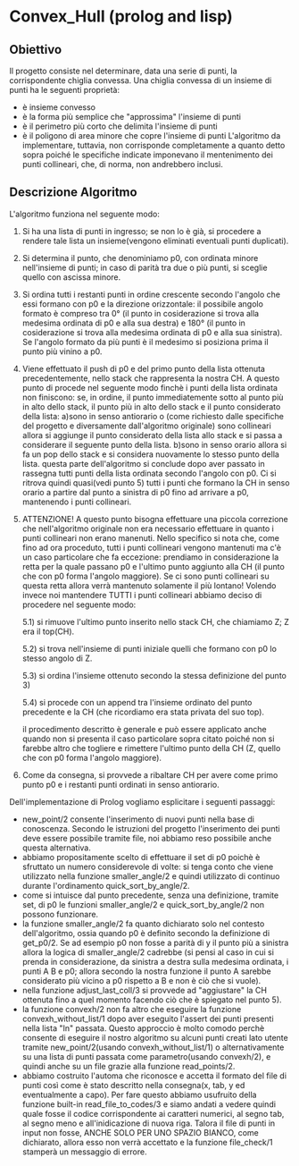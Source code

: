 # Convex_Hull (prolog and lisp)

## Obiettivo
Il progetto consiste nel determinare, data una serie di punti, la corrispondente
chiglia convessa. Una chiglia convessa di un insieme di punti ha le seguenti proprietà:
- è insieme convesso
- è la forma più semplice che "approssima" l'insieme di punti
- è il perimetro più corto che delimita l'insieme di punti
- è il poligono di area minore che copre l'insieme di punti
L'algoritmo da implementare, tuttavia, non corrisponde completamente a quanto detto 
sopra poiché le specifiche indicate imponevano il mentenimento dei punti collineari,
che, di norma, non andrebbero inclusi.

## Descrizione Algoritmo
L'algoritmo funziona nel seguente modo:
1) Si ha una lista di punti in ingresso; se non lo è già, si procedere a rendere
   tale lista un insieme(vengono eliminati eventuali punti duplicati).
2) Si determina il punto, che denominiamo p0, con ordinata minore nell'insieme di punti; 
   in caso di parità tra due o più punti, si sceglie quello con ascissa minore.
3) Si ordina tutti i restanti punti in ordine crescente secondo l'angolo che essi 
   formano con p0 e la direzione orizzontale: il possibile angolo formato è compreso 
   tra 0° (il punto in cosiderazione si trova alla medesima ordinata di p0 e alla sua
   destra) e 180° (il punto in cosiderazione si trova alla medesima ordinata di p0 e 
   alla sua sinistra). Se l'angolo formato da più punti è il medesimo si posiziona prima 
   il punto più vinino a p0.
4) Viene effettuato il push di p0 e del primo punto della lista ottenuta precedentemente,
   nello stack che rappresenta la nostra CH. A questo punto di procede nel seguente modo
   finchè i punti della lista ordinata non finiscono:
   se, in ordine, il punto immediatemente sotto al punto più in alto dello stack,
   il punto più in alto dello stack e il punto considerato della lista:
	a)sono in senso antiorario o (come richiesto dalle specifiche del progetto e 
	  diversamente dall'algoritmo originale) sono collineari allora si aggiunge 
	  il punto considerato della lista allo stack e si passa a considerare il 
	  seguente punto della lista.
	b)sono in senso orario allora si fa un pop dello stack e si considera nuovamente
	  lo stesso punto della lista.
   questa parte dell'algoritmo si conclude dopo aver passato in rassegna tutti punti
   della lista ordinata secondo l'angolo con p0. Ci si ritrova quindi quasi(vedi punto 5)
   tutti i punti che formano la CH in senso orario a partire dal punto a sinistra di p0 
   fino ad arrivare a p0, mantenendo i punti collineari.
5) ATTENZIONE! 
   A questo punto bisogna effettuare una piccola correzione che nell'algoritmo originale
   non era necessario effettuare in quanto i punti collineari non erano manenuti.
   Nello specifico si nota che, come fino ad ora proceduto, tutti i punti collineari 
   vengono mantenuti ma c'è un caso particolare che fa eccezione: prendiamo in
   considerazione la retta per la quale passano p0 e l'ultimo punto aggiunto alla
   CH (il punto che con p0 forma l'angolo maggiore). Se ci sono punti collineari su 
   questa retta allora verrà mantenuto solamente il più lontano! Volendo invece noi 
   mantendere TUTTI i punti collineari abbiamo deciso di procedere nel seguente modo:
   
	5.1) si rimuove l'ultimo punto inserito nello stack CH, che chiamiamo Z;
	     Z era il top(CH).
	     
	5.2) si trova nell'insieme di punti iniziale quelli che formano con p0 lo 
	     stesso angolo di Z. 
	     
	5.3) si ordina l'insieme ottenuto secondo la stessa definizione del punto 3)
	     
	5.4) si procede con un append tra l'insieme ordinato del punto precedente
	     e la CH (che ricordiamo era stata privata del suo top).
	     
   il procedimento descritto è generale e può essere applicato anche quando non si
   presenta il caso particolare sopra citato poiché non si farebbe altro che togliere 
   e rimettere l'ultimo punto della CH (Z, quello che con p0 forma l'angolo maggiore).
6) Come da consegna, si provvede a ribaltare CH per avere come primo punto p0 e i
   restanti punti ordinati in senso antiorario.


Dell'implementazione di Prolog vogliamo esplicitare i seguenti passaggi:
- new_point/2 consente l'inserimento di nuovi punti nella base di conoscenza. Secondo le
  istruzioni del progetto l'inserimento dei punti deve essere possibile tramite file, noi
  abbiamo reso possibile anche questa alternativa.
- abbiamo propositamente scelto di effettuare il set di p0 poichè è sfruttato un numero
  considerevole di volte: si tenga conto che viene utilizzato nella funzione smaller_angle/2
  e quindi utilizzato di continuo durante l'ordinamento quick_sort_by_angle/2.
- come si intuisce dal punto precedente, senza una definizione, tramite set, di p0 le 
  funzioni smaller_angle/2 e quick_sort_by_angle/2 non possono funzionare.
- la funzione smaller_angle/2 fa quanto dichiarato solo nel contesto dell'algoritmo, ossia
  quando p0 è definito secondo la definizione di get_p0/2. Se ad esempio p0 non fosse
  a parità di y il punto più a sinistra allora la logica di smaller_angle/2 cadrebbe
  (si pensi al caso in cui si prenda in considerazione, da sinistra a destra
  sulla medesima ordinata, i punti A B e p0; allora secondo la nostra funzione il punto
  A sarebbe considerato più vicino a p0 rispetto a B e non è ciò che si vuole).
- nella funzione adjust_last_coll/3 si provvede ad "aggiustare" la CH ottenuta fino a quel
  momento facendo ciò che è spiegato nel punto 5).
- la funzione convexh/2 non fa altro che eseguire la funzione convexh_without_list/1
  dopo aver eseguito l'assert dei punti presenti nella lista "In" passata. Questo approccio
  è molto comodo perchè consente di eseguire il nostro algoritmo su alcuni punti creati
  lato utente tramite new_point/2(usando convexh_without_list/1) o alternativamente su una 
  lista di punti passata come parametro(usando convexh/2), e quindi anche su un file grazie 
  alla funzione read_points/2.
- abbiamo costruito l'automa che riconosce e accetta il formato del file di punti così come è
  stato descritto nella consegna(x, tab, y ed eventualmente a capo). Per fare questo abbiamo
  usufruito della funzione built-in read_file_to_codes/3 e siamo andati a vedere quindi quale
  fosse il codice corrispondente ai caratteri numerici, al segno tab, al segno meno e
  all'inidicazione di nuova riga. Talora il file di punti in input non fosse, ANCHE SOLO PER 
  UNO SPAZIO BIANCO, come dichiarato, allora esso non verrà accettato e la funzione
  file_check/1 stamperà un messaggio di errore.